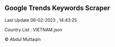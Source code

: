 

## Google Trends Keywords Scraper 
 
Last Update 06-02-2023 , 14:43:25

Country List :
VIETNAM.json



© Abdul Muttaqin 
